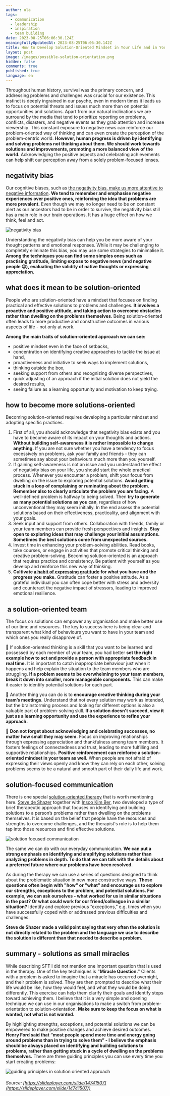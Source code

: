 ```yaml
---
author: ula
tags:
  - communication
  - leadership
  - inspiration
  - team building
date: 2023-08-25T06:06:30.124Z
meaningfullyUpdatedAt: 2023-08-25T06:06:30.142Z
title: How to Develop Solution-Oriented Mindset in Your Life and in Your Team?
layout: post
image: /images/possible-solution-orientation.png
hidden: false
comments: true
published: true
language: en
---
```

Throughout human history, survival was the primary concern, and addressing problems and challenges was crucial for our existence. This instinct is deeply ingrained in our psyche, even in modern times it leads us to focus on potential threats and issues much more than on potential opportunities and solutions. Apart from our natural inclinations we are surround by the media that tend to prioritize reporting on problems, conflicts, disasters, and negative events as they grab attention and increase viewership. This constant exposure to negative news can reinforce our problem-oriented way of thinking and can even create the perception of the problem-centric world. **However, human progress is driven by identifying and solving problems not thinking about them. We should work towards solutions and improvements, promoting a more balanced view of the world.** Acknowledging the positive aspects and celebrating achievements can help shift our perception away from a solely problem-focused lenses. 

## **negativity bias** 

Our cognitive biases, such as [the negativity bias, make us more attentive to negative information](https://www.verywellmind.com/negative-bias-4589618). **We tend to remember and emphasise negative experiences over positive ones, reinforcing the idea that problems are more prevalent.** Even though we may no longer need to be on constant alert as our ancestors had to be in order to survive, the negativity bias still has a main role in our brain operations. It has a huge effect on how we think, feel and act. 

<div class="image"><img src="/images/negativity-bias.jpeg" alt="negativity bias" title="undefined"  /> </div>

Understanding the negativity bias can help you be more aware of your thought patterns and emotional responses. While it may be challenging to completely eliminate this bias, you may use some strategies to minimalise it. **Among the techniques you can find some simples ones such as practising gratitude, limiting expose to negative news (and negative people 😉), evaluating the validity of native thoughts or expressing appreciation.** 

## **what does it mean to be solution-oriented** 

People who are solution-oriented have a mindset that focuses on finding practical and effective solutions to problems and challenges. **It involves a proactive and positive attitude, and taking action to overcome obstacles rather than dwelling on the problems themselves**. Being solution-oriented often leads to more productive and constructive outcomes in various aspects of life - not only at work. 

**Among the main traits of solution-oriented approach we can see:**

* positive mindset even in the face of setbacks,
* concentration on identifying creative approaches to tackle the issue at hand, 
* proactiveness and initiative to seek ways to implement solutions,
* thinking outside the box,
* seeking support from others and recognizing diverse perspectives,
* quick adjusting of an approach if the initial solution does not yield the desired results,
* seeing failure as a learning opportunity and motivation to keep trying. 

## **how to become more solutions-oriented**

Becoming solution-oriented requires developing a particular mindset and adopting specific practices.

1. First of all, you should acknowledge that negativity bias exists and you have to become aware of its impact on your thoughts and actions. **Without building self-awareness it is rather impossible to change anything.** If you are not sure whether you have a tendency to focus excessively on problems, ask your family and friends - they can sometimes say about your behaviours much more than you yourself.
2. If gaining self-awareness is not an issue and you understand the effect of negativity bias on your life, you should start the whole practical process. Whenever you encounter a problem, shift your focus from dwelling on the issue to exploring potential solutions. **Avoid getting stuck in a loop of complaining or ruminating about the problem. Remember also to clearly articulate the problem you are facing.** A well-defined problem is halfway to being solved. Then **try to generate as many potential solutions as you can**, regardless of how unconventional they may seem initially. In the end assess the potential solutions based on their effectiveness, practicality, and alignment with your goals.
3. Seek input and support from others. Collaboration with friends, family or your team members can provide fresh perspectives and insights. **Stay open to exploring ideas that may challenge your initial assumptions. Sometimes the best solutions come from unexpected sources.**
4. Invest time in enhancing your problem-solving abilities. Read books, take courses, or engage in activities that promote critical thinking and creative problem-solving. Becoming solution-oriented is an approach that requires practice and consistency. Be patient with yourself as you develop and reinforce this new way of thinking.
5. **Cultivate [a habit of expressing gratitude](https://www.health.harvard.edu/healthbeat/giving-thanks-can-make-you-happier#:~:text=In%20positive%20psychology%20research,%20gratitude,adversity,%20and%20build%20strong%20relationships.) for what you have and the progress you make.** Gratitude can foster a positive attitude. As a grateful individual you can often cope better with stress and adversity and counteract the negative impact of stressors, leading to improved emotional resilience. 

##  **a solution-oriented team** 

The focus on solutions can empower any organisation and make better use of our time and resources. The key to success here is being clear and transparent what kind of behaviours you want to have in your team and which ones you really disapprove of. 

🙌 If solution-oriented thinking is a skill that you want to be learned and possessed by each member of your team, you had better **set the right example how to act and provide a person with appropriate feedback in real time.** It is important to catch inappropriate behaviour just when it happens and help explain the situation to the team members who are struggling. **If a problem seems to be overwhelming to your team members, break it down into smaller, more manageable components.** This can make it easier to identify potential solutions for each part.

 🚀 Another thing you can do is to **encourage creative thinking during your team’s meetings**. Understand that not every solution may work as intended, but the brainstorming process and looking for different options is also a valuable part of problem-solving skill. **If a solution doesn't succeed, view it just as a learning opportunity and use the experience to refine your approach.**

 🎉 **Don not forget about acknowledging and celebrating successes, no matter how small they may seem.** Focus on improving relationships through expressing appreciation and thankfulness among team members. It fosters feelings of connectedness and trust, leading to more fulfilling and supportive relationships. **Positive reinforcement can reinforce a solution-oriented mindset in your team as well.** When people are not afraid of expressing their views openly and know they can rely on each other, solving problems seems to be a natural and smooth part of their daily life and work. 

## **solution-focused communication** 

There is one special [solution-oriented therapy](https://solutionfocused.net/what-is-solution-focused-therapy/) that is worth mentioning here. [Steve de Shazer](https://www.goodtherapy.org/famous-psychologists/steve-de-shazer.html) together with [Insoo Kim Ber](https://www.goodtherapy.org/famous-psychologists/insoo-kim-berg.html), two developed a type of brief therapeutic approach that focuses on identifying and building solutions to a person’s problems rather than dwelling on the problems themselves. It is based on the belief that people have the resources and strengths to overcome challenges, and the therapist's role is to help them tap into those resources and find effective solutions.

<div class="image"><img src="/images/solution-oriented-language-.png" alt="solution focused communication" title="undefined"  /> </div>

The same we can do with our everyday communication. **We can put a strong emphasis on identifying and amplifying solutions rather than analyzing problems in depth. To do that we can talk with the details about a preferred future where our problems have been resolved.** 

As during the therapy we can use a series of questions designed to think about the problematic situation in new more constructive ways. **These questions often begin with "how" or "what" and encourage us to explore our strengths, exceptions to the problem, and potential solutions. For example, we can ask ourselves - what worked for us in similar situations in the past? Or what could work for our friend/colleague in a similar situation?** Identify and explore previous “exceptions,” e.g. times when you have successfully coped with or addressed previous difficulties and challenges.

**Steve de Shazer made a valid point saying that very often the solution is not directly related to the problem and the language we use to describe the solution is different than that needed to describe a problem.** 

## **summary - solutions as small miracles** 

While describing SFT I did not mention one important question that is used in the therapy. One of the key techniques is **"Miracle Question."** Clients with a problem is asked to imagine that a miracle has occurred overnight, and their problem is solved. They are then prompted to describe what their life would be like, how they would feel, and what they would be doing differently. This exercise can help them clarify their goals and identify steps toward achieving them. I believe that it is a very simple and opening technique we can use in our organisations to make a switch from problem-orientation to solution-orientation. **Make sure to keep the focus on what is wanted, not what is not wanted.** 

By highlighting strengths, exceptions, and potential solutions we can be empowered to make positive changes and achieve desired outcomes. **Henry Ford said that “most people spend more time and energy going around problems than in trying to solve them” - I believe the emphasis should be always placed on identifying and building solutions to problems, rather than getting stuck in a cycle of dwelling on the problems themselves.** There are three guiding principles you can use every time you start creating problems:

<div class="image"><img src="/images/pinciples-solution-oriented-.png" alt="guiding principles in solution oriented approach " title="undefined"  /> </div>

###### Source: [https://slideplayer.com/slide/14741507](https://slideplayer.com/slide/14741507/)